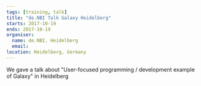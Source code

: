 ```yaml
---
tags: [training, talk]
title: "de.NBI Talk Galaxy Heidelberg"
starts: 2017-10-19
ends: 2017-10-19
organiser:
  name: de.NBI, Heidelberg
  email: 
location: Heidelberg, Germany
---
```


We gave a talk about "User-focused programming / development example of Galaxy" in Heidelberg
